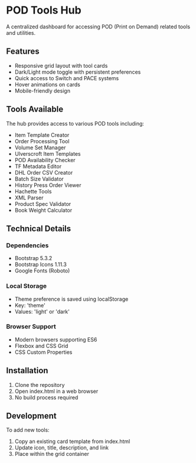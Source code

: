 # POD Tools Hub

A centralized dashboard for accessing POD (Print on Demand) related tools and utilities.

## Features

- Responsive grid layout with tool cards
- Dark/Light mode toggle with persistent preferences
- Quick access to Switch and PACE systems
- Hover animations on cards
- Mobile-friendly design

## Tools Available

The hub provides access to various POD tools including:
- Item Template Creator
- Order Processing Tool
- Volume Set Manager
- Ulverscroft Item Templates
- POD Availability Checker
- TF Metadata Editor
- DHL Order CSV Creator
- Batch Size Validator
- History Press Order Viewer
- Hachette Tools
- XML Parser
- Product Spec Validator
- Book Weight Calculator

## Technical Details

### Dependencies
- Bootstrap 5.3.2
- Bootstrap Icons 1.11.3
- Google Fonts (Roboto)

### Local Storage
- Theme preference is saved using localStorage
- Key: 'theme'
- Values: 'light' or 'dark'

### Browser Support
- Modern browsers supporting ES6
- Flexbox and CSS Grid
- CSS Custom Properties

## Installation

1. Clone the repository
2. Open index.html in a web browser
3. No build process required

## Development

To add new tools:
1. Copy an existing card template from index.html
2. Update icon, title, description, and link
3. Place within the grid container